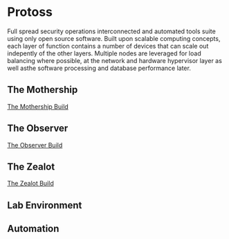 # Protoss
Full spread security operations interconnected and automated tools suite using only open source software.  Built upon scalable computing concepts, each layer of function contains a number of devices that can scale out indepently of the other layers.  Multiple nodes are leveraged for load balancing where possible, at the network and hardware hypervisor layer as well asthe software processing and database performance later.

## The Mothership

[The Mothership Build](https://github.com/arosenmund/Protoss/blob/master/mothership/README.md)

## The Observer
[The Observer Build](https://github.com/arosenmund/Protoss/blob/master/observer/README.md)


## The Zealot
[The Zealot Build](https://github.com/arosenmund/Protoss/blob/master/zealot/zealot.md)

## Lab Environment

## Automation

